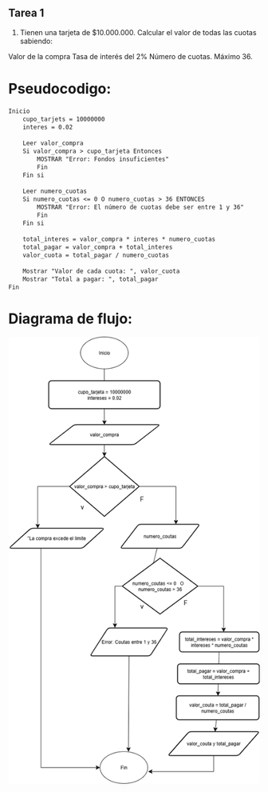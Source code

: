 ## Tarea 1 

1. Tienen una tarjeta de $10.000.000. Calcular el valor de todas las cuotas sabiendo:

Valor de la compra
Tasa de interés del 2%
Número de cuotas. Máximo 36.

# Pseudocodigo:

```
Inicio
    cupo_tarjets = 10000000
    interes = 0.02

    Leer valor_compra
    Si valor_compra > cupo_tarjeta Entonces
        MOSTRAR "Error: Fondos insuficientes"
        Fin
    Fin si

    Leer numero_cuotas
    Si numero_cuotas <= 0 O numero_cuotas > 36 ENTONCES
        MOSTRAR "Error: El número de cuotas debe ser entre 1 y 36"
        Fin
    Fin si

    total_interes = valor_compra * interes * numero_cuotas
    total_pagar = valor_compra + total_interes
    valor_cuota = total_pagar / numero_cuotas

    Mostrar "Valor de cada cuota: ", valor_cuota
    Mostrar "Total a pagar: ", total_pagar
Fin
```

# Diagrama de flujo:

![tarea1](../imagenes/tarea1.png)
